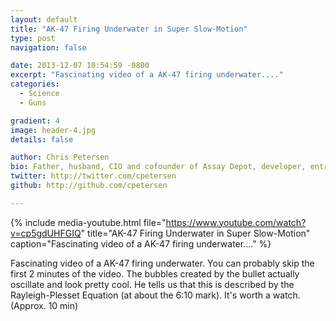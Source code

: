 ```yaml
---
layout: default
title: "AK-47 Firing Underwater in Super Slow-Motion"
type: post
navigation: false

date: 2013-12-07 10:54:59 -0800
excerpt: "Fascinating video of a AK-47 firing underwater...."
categories:
  - Science
  - Guns

gradient: 4
image: header-4.jpg
details: false

author: Chris Petersen
bio: Father, husband, CIO and cofounder of Assay Depot, developer, entrepreneur and technologist.
twitter: http://twitter.com/cpetersen
github: http://github.com/cpetersen

---
```


{% include media-youtube.html file="https://www.youtube.com/watch?v=cp5gdUHFGIQ" title="AK-47 Firing Underwater in Super Slow-Motion" caption="Fascinating video of a AK-47 firing underwater...." %}

Fascinating video of a AK-47 firing underwater. You can probably skip the first 2 minutes of the video. The bubbles created by the bullet actually oscillate and look pretty cool. He tells us that this is described by the Rayleigh-Plesset Equation (at about the 6:10 mark). It's worth a watch. (Approx. 10 min)
